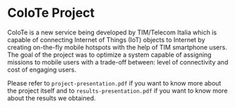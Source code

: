 # CoIoTe Project

CoIoTe is a new service being developed by TIM/Telecom Italia which is
capable of connecting Internet of Things (IoT) objects to Internet by creating
on-the-fly mobile hotspots with the help of TIM smartphone users. The goal
of the project was to optimize a system capable of assigning missions to
mobile users with a trade-off between: level of connectivity and cost of
engaging users.

Please refer to `project-presentation.pdf` if you want to know more about the
project itself and to `results-presentation.pdf` if you want to know more about
the results we obtained.
